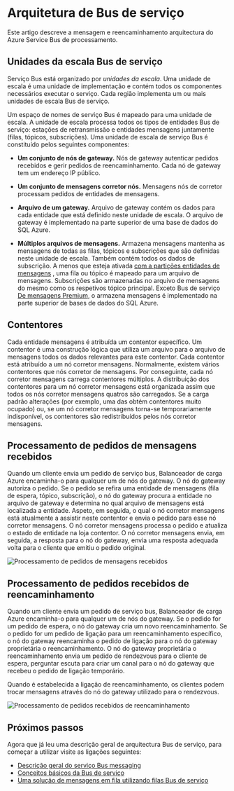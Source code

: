 <properties 
    pageTitle="Arquitetura de serviço Bus | Microsoft Azure"
    description="Descreve a mensagem e reencaminhamento arquitectura do Azure Service Bus de processamento."
    services="service-bus"
    documentationCenter="na"
    authors="sethmanheim"
    manager="timlt"
    editor="" />
<tags 
    ms.service="service-bus"
    ms.devlang="na"
    ms.topic="get-started-article"
    ms.tgt_pltfrm="na"
    ms.workload="na"
    ms.date="07/11/2016"
    ms.author="sethm" />

# <a name="service-bus-architecture"></a>Arquitetura de Bus de serviço

Este artigo descreve a mensagem e reencaminhamento arquitectura do Azure Service Bus de processamento.

## <a name="service-bus-scale-units"></a>Unidades da escala Bus de serviço

Serviço Bus está organizado por *unidades da escala*. Uma unidade de escala é uma unidade de implementação e contém todos os componentes necessários executar o serviço. Cada região implementa um ou mais unidades de escala Bus de serviço.

Um espaço de nomes de serviço Bus é mapeado para uma unidade de escala. A unidade de escala processa todos os tipos de entidades Bus de serviço: estações de retransmissão e entidades mensagens juntamente (filas, tópicos, subscrições). Uma unidade de escala de serviço Bus é constituído pelos seguintes componentes:

- **Um conjunto de nós de gateway.** Nós de gateway autenticar pedidos recebidos e gerir pedidos de reencaminhamento. Cada nó de gateway tem um endereço IP público.

- **Um conjunto de mensagens corretor nós.** Mensagens nós de corretor processam pedidos de entidades de mensagens.

- **Arquivo de um gateway.** Arquivo de gateway contém os dados para cada entidade que está definido neste unidade de escala. O arquivo de gateway é implementado na parte superior de uma base de dados do SQL Azure.

- **Múltiplos arquivos de mensagens.** Armazena mensagens mantenha as mensagens de todas as filas, tópicos e subscrições que são definidas neste unidade de escala. Também contém todos os dados de subscrição. A menos que esteja ativada [com a partições entidades de mensagens](service-bus-partitioning.md) , uma fila ou tópico é mapeado para um arquivo de mensagens. Subscrições são armazenadas no arquivo de mensagens do mesmo como os respetivos tópico principal. Exceto Bus de serviço [De mensagens Premium](service-bus-premium-messaging.md), o armazena mensagens é implementado na parte superior de bases de dados do SQL Azure.

## <a name="containers"></a>Contentores

Cada entidade mensagens é atribuída um contentor específico. Um contentor é uma construção lógica que utiliza um arquivo para o arquivo de mensagens todos os dados relevantes para este contentor. Cada contentor está atribuído a um nó corretor mensagens. Normalmente, existem vários contentores que nós corretor de mensagens. Por conseguinte, cada nó corretor mensagens carrega contentores múltiplos. A distribuição dos contentores para um nó corretor mensagens está organizada assim que todos os nós corretor mensagens quatros são carregados. Se a carga padrão alterações (por exemplo, uma das obtém contentores muito ocupado) ou, se um nó corretor mensagens torna-se temporariamente indisponível, os contentores são redistribuídos pelos nós corretor mensagens.

## <a name="processing-of-incoming-messaging-requests"></a>Processamento de pedidos de mensagens recebidos

Quando um cliente envia um pedido de serviço bus, Balanceador de carga Azure encaminha-o para qualquer um de nós do gateway. O nó do gateway autoriza o pedido. Se o pedido se refira uma entidade de mensagens (fila de espera, tópico, subscrição), o nó do gateway procura a entidade no arquivo de gateway e determina no qual arquivo de mensagens está localizada a entidade. Aspeto, em seguida, o qual o nó corretor mensagens está atualmente a assistir neste contentor e envia o pedido para esse nó corretor mensagens. O nó corretor mensagens processa o pedido e atualiza o estado de entidade na loja contentor. O nó corretor mensagens envia, em seguida, a resposta para o nó do gateway, envia uma resposta adequada volta para o cliente que emitiu o pedido original.

![Processamento de pedidos de mensagens recebidos](./media/service-bus-architecture/IC690644.png)

## <a name="processing-of-incoming-relay-requests"></a>Processamento de pedidos recebidos de reencaminhamento

Quando um cliente envia um pedido de serviço bus, Balanceador de carga Azure encaminha-o para qualquer um de nós do gateway. Se o pedido for um pedido de espera, o nó do gateway cria um novo reencaminhamento. Se o pedido for um pedido de ligação para um reencaminhamento específico, o nó do gateway reencaminha o pedido de ligação para o nó do gateway proprietária o reencaminhamento. O nó do gateway proprietária o reencaminhamento envia um pedido de rendezvous para o cliente de espera, perguntar escuta para criar um canal para o nó do gateway que recebeu o pedido de ligação temporário.

Quando é estabelecida a ligação de reencaminhamento, os clientes podem trocar mensagens através do nó do gateway utilizado para o rendezvous.

![Processamento de pedidos recebidos de reencaminhamento](./media/service-bus-architecture/IC690645.png)

## <a name="next-steps"></a>Próximos passos

Agora que já leu uma descrição geral de arquitectura Bus de serviço, para começar a utilizar visite as ligações seguintes:

- [Descrição geral do serviço Bus messaging](service-bus-messaging-overview.md)
- [Conceitos básicos da Bus de serviço](service-bus-fundamentals-hybrid-solutions.md)
- [Uma solução de mensagens em fila utilizando filas Bus de serviço](service-bus-dotnet-multi-tier-app-using-service-bus-queues.md)
